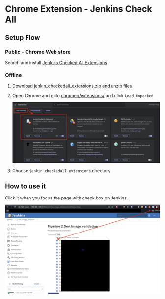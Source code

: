 # Chrome Extension - Jenkins Check All 

## Setup Flow

### Public - Chrome Web store

Search and install [Jenkins Checked All Extensions](https://chrome.google.com/webstore/detail/jenkins-checked-all-exten/mollkbnjfdnlgoefefpoklefekllbekg)

### Offline

1. Download [jenkin_checkedall_extensions.zip](jenkin_checkedall_extensions.zip) and unzip files
2. Open Chrome and goto [chrome://extensions/](chrome://extensions/) and click `Load Unpacked`

    ![load_unpacked.jpeg](load_unpacked.jpeg)

3. Choose `jenkin_checkedall_extensions` directory

## How to use it

Click it when you focus the page with check box on Jenkins.

![screenshot.jpeg](screenshot.jpeg)